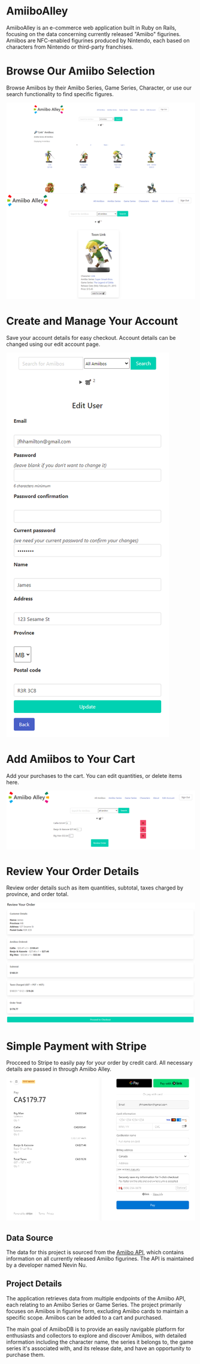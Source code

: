 # AmiiboAlley

AmiiboAlley is an e-commerce web application built in Ruby on Rails, focusing on the data concerning currently released "Amiibo" figurines. Amiibos are NFC-enabled figurines produced by Nintendo, each based on characters from Nintendo or third-party franchises.

# Browse Our Amiibo Selection

Browse Amiibos by their Amiibo Series, Game Series, Character, or use our search functionality to find specific figures.

![Sample Image](app/assets/images/rm_browse.PNG)
![Sample Image](app/assets/images/rm_browse2.PNG)

# Create and Manage Your Account

Save your account details for easy checkout. Account details can be changed using our edit account page.

![Sample Image](app/assets/images/rm_account.PNG)

# Add Amiibos to Your Cart

Add your purchases to the cart. You can edit quantities, or delete items here.

![Sample Image](app/assets/images/rm_cart.PNG)

# Review Your Order Details

Review order details such as item quantities, subtotal, taxes charged by province, and order total.

![Sample Image](app/assets/images/rm_review.PNG)

# Simple Payment with Stripe

Procceed to Stripe to easily pay for your order by credit card. All necessary details are passed in through Amiibo Alley.

![Sample Image](app/assets/images/rm_stripe.PNG)

## Data Source

The data for this project is sourced from the [Amiibo API](https://amiiboapi.com/), which contains information on all currently released Amiibo figurines. The API is maintained by a developer named Nevin Nu.

## Project Details

The application retrieves data from multiple endpoints of the Amiibo API, each relating to an Amiibo Series or Game Series. The project primarily focuses on Amiibos in figurine form, excluding Amiibo cards to maintain a specific scope. Amiibos can be added to a cart and purchased.

The main goal of AmiiboDB is to provide an easily navigable platform for enthusiasts and collectors to explore and discover Amiibos, with detailed information including the character name, the series it belongs to, the game series it's associated with, and its release date, and have an opportunity to purchase them.

